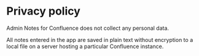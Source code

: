 # Privacy policy

Admin Notes for Confluence does not collect any personal data.

All notes entered in the app are saved in plain text without encryption to a local file on a server hosting a particular Confluence instance.
